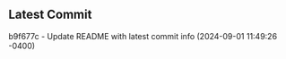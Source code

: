 
## Latest Commit
b9f677c - Update README with latest commit info (2024-09-01 11:49:26 -0400) <Yunxi-Zhou>
